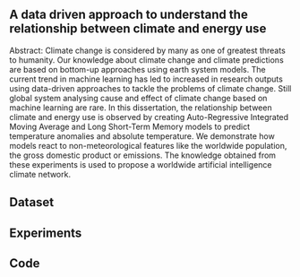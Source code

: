 ## A data driven approach to understand the relationship between climate and energy use
Abstract: Climate change is considered by many as one of greatest threats to humanity. Our knowledge about climate change and climate predictions are based on bottom-up approaches using earth system models. The current trend in machine learning has led to increased in research outputs using data-driven approaches to tackle the problems of climate change. Still global system analysing cause and effect of climate change based on machine learning are rare. In this dissertation, the relationship between climate and energy use is observed by creating Auto-Regressive Integrated Moving Average and Long Short-Term Memory models to predict temperature anomalies and absolute temperature. We demonstrate how models react to non-meteorological features like the worldwide population, the gross domestic product or emissions. The knowledge obtained from these experiments is used to propose a worldwide artificial intelligence climate network.

## Dataset


## Experiments

## Code

